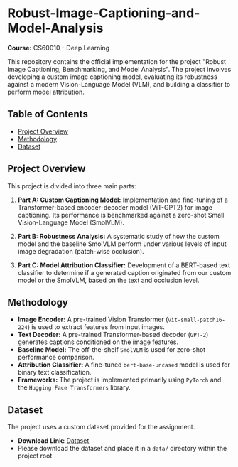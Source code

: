 # Robust-Image-Captioning-and-Model-Analysis

**Course:** CS60010 - Deep Learning

This repository contains the official implementation for the project "Robust Image Captioning, Benchmarking, and Model Analysis". The project involves developing a custom image captioning model, evaluating its robustness against a modern Vision-Language Model (VLM), and building a classifier to perform model attribution.

## Table of Contents
- [Project Overview](#project-overview)
- [Methodology](#methodology)
- [Dataset](#dataset)
  
## Project Overview

This project is divided into three main parts:

1.  **Part A: Custom Captioning Model:** Implementation and fine-tuning of a Transformer-based encoder-decoder model (ViT-GPT2) for image captioning. Its performance is benchmarked against a zero-shot Small Vision-Language Model (SmolVLM).

2.  **Part B: Robustness Analysis:** A systematic study of how the custom model and the baseline SmolVLM perform under various levels of input image degradation (patch-wise occlusion).

3.  **Part C: Model Attribution Classifier:** Development of a BERT-based text classifier to determine if a generated caption originated from our custom model or the SmolVLM, based on the text and occlusion level.

## Methodology

-   **Image Encoder:** A pre-trained Vision Transformer (`vit-small-patch16-224`) is used to extract features from input images.
-   **Text Decoder:** A pre-trained Transformer-based decoder (`GPT-2`) generates captions conditioned on the image features.
-   **Baseline Model:** The off-the-shelf `SmolVLM` is used for zero-shot performance comparison.
-   **Attribution Classifier:** A fine-tuned `bert-base-uncased` model is used for binary text classification.
-   **Frameworks:** The project is implemented primarily using `PyTorch` and the `Hugging Face Transformers` library.

## Dataset

The project uses a custom dataset provided for the assignment.

-   **Download Link:** [Dataset](https://drive.google.com/file/d/1FMVcFM78XZE1KE1rlkGBpCdcdI58S1LB/view?usp=sharing)
-   Please download the dataset and place it in a `data/` directory within the project root
